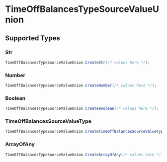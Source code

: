 # TimeOffBalancesTypeSourceValueUnion


## Supported Types

### Str

```csharp
TimeOffBalancesTypeSourceValueUnion.CreateStr(/* values here */);
```

### Number

```csharp
TimeOffBalancesTypeSourceValueUnion.CreateNumber(/* values here */);
```

### Boolean

```csharp
TimeOffBalancesTypeSourceValueUnion.CreateBoolean(/* values here */);
```

### TimeOffBalancesSourceValueType

```csharp
TimeOffBalancesTypeSourceValueUnion.CreateTimeOffBalancesSourceValueType(/* values here */);
```

### ArrayOfAny

```csharp
TimeOffBalancesTypeSourceValueUnion.CreateArrayOfAny(/* values here */);
```

